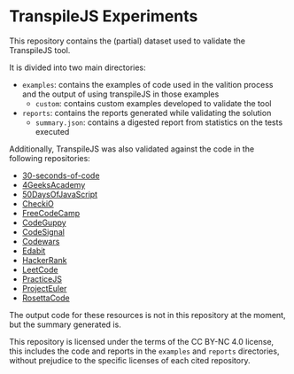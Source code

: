 # TranspileJS Experiments

This repository contains the (partial) dataset used to validate the TranspileJS tool.

It is divided into two main directories:
* `examples`: contains the examples of code used in the valition process and the output of using transpileJS in those examples
    * `custom`: contains custom examples developed to validate the tool 
* `reports`: contains the reports generated while validating the solution
    * `summary.json`: contains a digested report from statistics on the tests executed


Additionally, TranspileJS was also validated against the code in the following repositories:
* [30-seconds-of-code](https://github.com/Chalarangelo/30-seconds-of-code)
* [4GeeksAcademy](https://github.com/4GeeksAcademy/master-javascript-programming-exercises)
* [50DaysOfJavaScript](https://github.com/sameem420/50DaysOfJS)
* [CheckiO](https://github.com/smallbomb/CheckIO_js)
* [FreeCodeCamp](https://github.com/yadavanuj1996/freecodecamp-solutions)
* [CodeGuppy](https://github.com/CodeGuppyPrograms/CodingChallenges)
* [CodeSignal](https://github.com/peguimasid/challenges/tree/a66f880068c1d4b713cfc12244b217534e164c8b/CodeSignal.com)
* [Codewars](https://github.com/peguimasid/challenges/tree/a66f880068c1d4b713cfc12244b217534e164c8b/CodeWars.com/Javascript)
* [Edabit](https://github.com/alexdevero/edabit-challenges)
* [HackerRank](https://github.com/gabrielgiordan/hackerrank)
* [LeetCode](https://github.com/peguimasid/challenges/tree/a66f880068c1d4b713cfc12244b217534e164c8b/LeetCode.com)
* [PracticeJS](https://github.com/asifrazaansari/practiceJS)
* [ProjectEuler](https://github.com/PB2204/Project-Euler)
* [RosettaCode](https://huggingface.co/datasets/christopher/rosetta-code)

The output code for these resources is not in this repository at the moment, but the summary generated is.


This repository is licensed under the terms of the CC BY-NC 4.0 license, this includes the code and reports in the `examples` and `reports` directories, without prejudice to the specific licenses of each cited repository. 